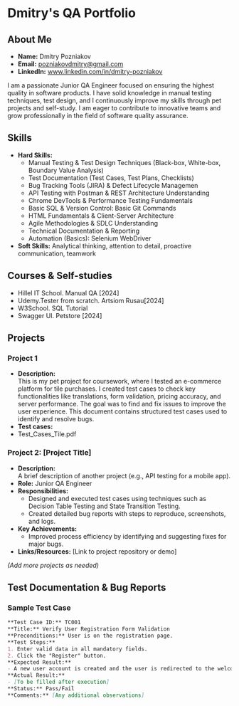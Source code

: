# Dmitry's QA Portfolio

## About Me
- **Name:** Dmitry Pozniakov
- **Email:** pozniakovdmitry@gmail.com
- **LinkedIn:** www.linkedin.com/in/dmitry-pozniakov

I am a passionate Junior QA Engineer focused on ensuring the highest quality in software products. I have solid knowledge in manual testing techniques, test design, and I continuously improve my skills through pet projects and self-study. I am eager to contribute to innovative teams and grow professionally in the field of software quality assurance.

## Skills
- **Hard Skills:**
  - Manual Testing & Test Design Techniques (Black-box, White-box, Boundary Value Analysis) 
  - Test Documentation (Test Cases, Test Plans, Checklists) 
  - Bug Tracking Tools (JIRA) & Defect Lifecycle Managemen
  - API Testing with Postman & REST Architecture Understanding 
  - Chrome DevTools & Performance Testing Fundamentals 
  - Basic SQL & Version Control: Basic Git Commands
  - HTML Fundamentals & Client-Server Architecture
  - Agile Methodologies & SDLC Understanding 
  - Technical Documentation & Reporting
  - Automation (Basics): Selenium WebDriver
- **Soft Skills:** Analytical thinking, attention to detail, proactive communication, teamwork

## Courses & Self-studies
- Hillel IT School. Manual QA [2024]
- Udemy.Tester from scratch. Artsiom Rusau[2024]
- W3School. SQL Tutorial
- Swagger UI. Petstore [2024]

## Projects
### Project 1
- **Description:**  
This is my pet project for coursework, where I tested an e-commerce platform for tile purchases. I created test cases to check key functionalities like translations, form validation, pricing accuracy, and server performance. The goal was to find and fix issues to improve the user experience. This document contains structured test cases used to identify and resolve bugs.
- **Test cases:**
- Test_Cases_Tile.pdf
### Project 2: [Project Title]
- **Description:**  
  A brief description of another project (e.g., API testing for a mobile app).
- **Role:** Junior QA Engineer
- **Responsibilities:**
  - Designed and executed test cases using techniques such as Decision Table Testing and State Transition Testing.
  - Created detailed bug reports with steps to reproduce, screenshots, and logs.
- **Key Achievements:**
  - Improved process efficiency by identifying and suggesting fixes for major bugs.
- **Links/Resources:** [Link to project repository or demo]

*(Add more projects as needed)*

## Test Documentation & Bug Reports

### Sample Test Case
```markdown
**Test Case ID:** TC001  
**Title:** Verify User Registration Form Validation  
**Preconditions:** User is on the registration page.  
**Test Steps:**
1. Enter valid data in all mandatory fields.
2. Click the "Register" button.
**Expected Result:**  
- A new user account is created and the user is redirected to the welcome page.
**Actual Result:**  
- [To be filled after execution]
**Status:** Pass/Fail  
**Comments:** [Any additional observations]
